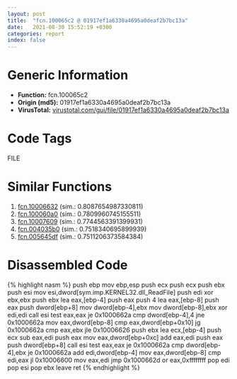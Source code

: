 ```yaml
---
layout: post
title:  "fcn.100065c2 @ 01917ef1a6330a4695a0deaf2b7bc13a"
date:   2021-08-30 15:52:19 +0300
categories: report
index: false
---
```


# Generic Information
- **Function:** fcn.100065c2
- **Origin (md5):** 01917ef1a6330a4695a0deaf2b7bc13a
- **VirusTotal:** [virustotal.com/gui/file/01917ef1a6330a4695a0deaf2b7bc13a][virustotal_ref]

# Code Tags
<span class="tag" id="FILE">FILE</span>


# Similar Functions

1. [fcn.10006632][similar_1_ref] (sim.: 0.8087654987330811)
2. [fcn.100060a0][similar_2_ref] (sim.: 0.7809960745155511)
3. [fcn.10007609][similar_3_ref] (sim.: 0.7744563391399931)
4. [fcn.004035b0][similar_4_ref] (sim.: 0.7518340695899939)
5. [fcn.005645df][similar_5_ref] (sim.: 0.7511206373584384)


# Disassembled Code

{% highlight nasm %}
push ebp
mov ebp,esp
push ecx
push ecx
push ebx
push esi
mov esi,dword[sym.imp.KERNEL32.dll_ReadFile]
push edi
xor ebx,ebx
push ebx
lea eax,[ebp-4]
push eax
push 4
lea eax,[ebp-8]
push eax
push dword[ebp+8]
mov dword[ebp-4],ebx
mov dword[ebp-8],ebx
xor edi,edi
call esi
test eax,eax
je 0x1000662a
cmp dword[ebp-4],4
jne 0x1000662a
mov eax,dword[ebp-8]
cmp eax,dword[ebp+0x10]
jg 0x1000662a
cmp eax,ebx
jle 0x10006626
push ebx
lea ecx,[ebp-4]
push ecx
sub eax,edi
push eax
mov eax,dword[ebp+0xc]
add eax,edi
push eax
push dword[ebp+8]
call esi
test eax,eax
je 0x1000662a
cmp dword[ebp-4],ebx
je 0x1000662a
add edi,dword[ebp-4]
mov eax,dword[ebp-8]
cmp edi,eax
jl 0x10006600
mov eax,edi
jmp 0x1000662d
or eax,0xffffffff
pop edi
pop esi
pop ebx
leave 
ret 
{% endhighlight %}


[similar_1_ref]: /report/fcn.10006632@01917ef1a6330a4695a0deaf2b7bc13a
[similar_2_ref]: /report/fcn.100060a0@01917ef1a6330a4695a0deaf2b7bc13a
[similar_3_ref]: /report/fcn.10007609@481b545f5c18f2fce1caac67ddc419e8
[similar_4_ref]: /report/fcn.004035b0@d96761eb00d2d97e2b6f5ffffed0b46a
[similar_5_ref]: /report/fcn.005645df@14b20b07906a36e23f2230c8042160f2
[virustotal_ref]: https://www.virustotal.com/gui/file/01917ef1a6330a4695a0deaf2b7bc13a